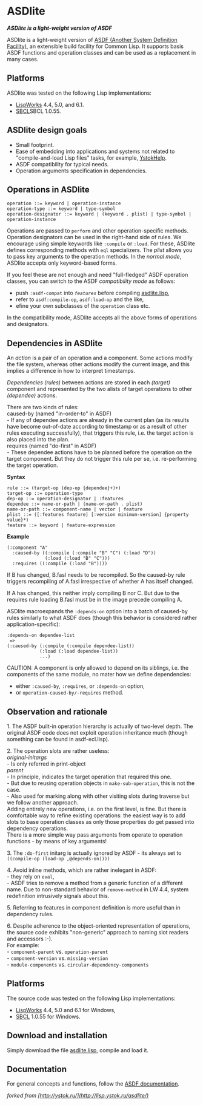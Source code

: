 # ASDlite
<b><i>ASDlite is a light-weight version of ASDF</i></b>


ASDlite is a light-weight version of [ASDF (Another System Definition Facility)](http://common-lisp.net/project/asdf/), an extensible build facility for Common Lisp. It supports basis ASDF functions and operation classes and can be used as a replacement in many cases.

Platforms
---------

ASDlite was tested on the following Lisp implementations:
* [LispWorks](http://www.lispworks.com/) 4.4, 5.0, and 6.1.
* [SBCL](http://www.sbcl.org/)SBCL 1.0.55.

ASDlite design goals
--------------------

* Small footprint.
* Ease of embedding into applications and systems not related to "compile-and-load Lisp files" tasks, for example, [YstokHelp](http://lisp.ystok.ru/yhelp/).
* ASDF compatibility for typical needs.
* Operation arguments specification in dependencies.

Operations in ASDlite
---------------------   

    operation ::= keyword | operation-instance
    operation-type ::= keyword | type-symbol
    operation-designator ::= keyword | (keyword . plist) | type-symbol | operation-instance
    
Operations are passed to <code>perform</code> and other operation-specific methods. Operation designators can be used in the right-hand side of rules.
We encourage using simple keywords like <code>:compile</code> or <code>:load</code>. For these, ASDlite defines corresponding methods with <code>eql</code> specializers.
The <i>plist</i> allows you to pass key arguments to the operation methods. In the <i>normal mode</i>, ASDlite accepts only keyword-based forms.

If you feel these are not enough and need "full-fledged" ASDF operation classes, you can switch to the ASDF <i>compatibility mode</i> as follows:
* push <code>:asdf-compat</code> into <code>*features*</code> before compiling [asdlite.lisp](https://github.com/RN-S1/ASDlite/blob/master/asdlite.lisp),
* refer to <code>asdf:compile-op</code>, <code>asdf:load-op</code> and the like,
* efine your own subclasses of the <code>operation</code> class etc.

In the compatibility mode, ASDlite accepts all the above forms of operations and designators.

Dependencies in ASDlite
---------------------

An <i>action</i> is a pair of an operation and a component. Some actions modify the file system, whereas other actions modify the current image, and this implies a difference in how to interpret timestamps.

<i>Dependencies (rules)</i> between actions are stored in each <i>(target)</i> component and represented by the two alists of target operations to other <i>(dependee)</i> actions.

<p>There are two kinds of rules:<br>
caused-by (named "in-order-to" in ASDF)<br>
- If any of dependee actions are already in the current plan (as its results have become out-of-date according to timestamp or as a result of other rules executing successfully), that triggers this rule, i.e. the target action is also placed into the plan.<br>
requires (named "do-first" in ASDF)<br>
- These dependee actions have to be planned before the operation on the target component. But they do not trigger this rule per se, i.e. re-performing the target operation.</p>

<b>Syntax</b>

    rule ::= (target-op (dep-op {dependee}+)+)
    target-op ::= operation-type
    dep-op ::= operation-designator | :features
    dependee ::= name-or-path | (name-or-path . plist)
    name-or-path ::= component-name | vector | feature
    plist ::= ([:features feature] [:version minimum-version] {property value}*)
    feature ::= keyword | feature-expression

<b>Example</b>

    (:component "A"
      :caused-by ((:compile (:compile "B" "C") (:load "D"))
                  (:load (:load "B" "C")))
      :requires ((:compile (:load "B"))))

If B has changed, B.fasl needs to be recompiled. So the caused-by rule triggers recompiling of A.fasl irrespective of whether A has itself changed.

If A has changed, this neither imply compiling B nor C. But due to the requires rule loading B.fasl must be in the image precede compiling A.

ASDlite macroexpands the <code>:depends-on</code> option into a batch of caused-by rules similarly to what ASDF does (though this behavior is considered rather application-specific):

    :depends-on dependee-list 
     =>
    (:caused-by (:compile (:compile dependee-list))
                (:load (:load dependee-list))
                ...)

CAUTION: A component is only allowed to depend on its siblings, i.e. the components of the same module, no mater how we define dependencies:
* either <code>:caused-by</code>, <code>:requires</code>, or <code>:depends-on</code> option,
* or <code>operation-caused-by/-requires</code> method.

Observation and rationale
-------------------------

<p>1. The ASDF built-in operation hierarchy is actually of two-level depth. The original ASDF code does not exploit operation inheritance much (though something can be found in asdf-ecl.lisp).</p>
<p>2. The operation slots are rather useless:<br>
<i>original-initargs</i><br>
- Is only referred in print-object<br>
<i>parent</i><br>
- In principle, indicates the target operation that required this one.<br>
- But due to reusing operation objects in <code>make-sub-operation</code>, this is not the case.<br>
- Also used for marking along with other visiting slots during traverse but we follow another approach.<br>
Adding entirely new operations, i.e. on the first level, is fine. But there is comfortable way to refine existing operations: the easiest way is to add slots to base operation classes as only those properties do get passed into dependency operations.<br>
There is a more simple way pass arguments from operate to operation functions - by means of key arguments!</p>
<p>3. The <code>:do-first</code> initarg is actually ignored by ASDF - its always set to<br>
<code>((compile-op (load-op ,@depends-on))))</code></p>
<p>4. Avoid inline methods, which are rather inelegant in ASDF:<br>
- they rely on <code>eval</code>,<br>
- ASDF tries to remove a method from a generic function of a different name. Due to non-standard behavior of <code>remove-method</code> in LW 4.4, system redefinition intrusively signals about this.<br></p>
<p>5. Referring to features in component definition is more useful than in dependency rules.<p>
<p>6. Despite adherence to the object-oriented representation of operations, the source code exhibits "non-generic" approach to naming slot readers and accessors :-).<br>
For example:<br>
     - <code>component-parent</code> vs. <code>operation-parent</code><br>
     - <code>component-version</code> vs. <code>missing-version</code><br>
     - <code>module-components</code> vs. <code>circular-dependency-components</code></p>

Platforms
---------

The source code was tested on the following Lisp implementations:
* [LispWorks](http://www.lispworks.com/) 4.4, 5.0 and 6.1 for Windows,
* [SBCL](http://www.sbcl.org/) 1.0.55 for Windows.

Download and installation
-------------------------

Simply download the file [asdlite.lisp](https://github.com/RN-S1/ASDlite/blob/master/asdlite.lisp), compile and load it.

Documentation
--------------

For general concepts and functions, follow the [ASDF documentation](http://common-lisp.net/project/asdf/#documentation).




<i>forked from
[http://ystok.ru/](http://lisp.ystok.ru/asdlite/)</i>
